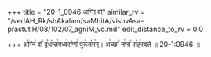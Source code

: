 +++
title = "20-1_0946 अग्निं वो"
similar_rv = "/vedAH_Rk/shAkalam/saMhitA/vishvAsa-prastutiH/08/102/07_agniM_vo.md"
edit_distance_to_rv = 0.0

+++
अ꣣ग्निं꣡ वो꣢ वृ꣣ध꣡न्त꣢मध्व꣣रा꣡णां꣢ पुरू꣣त꣡म꣢म्। अ꣢च्छा꣣ न꣢प्त्रे꣣ स꣡ह꣢स्वते ॥ 20-1:0946 ॥

<div class="js_include " url="/vedAH_Rk/shAkalam/saMhitA/vishvAsa-prastutiH/08/102/07_agniM_vo.md"  newLevelForH1="2" title="विश्वास-शाकल-प्रस्तुतिः"  > </div>